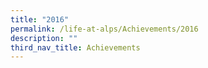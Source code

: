 ```yaml
---
title: "2016"
permalink: /life-at-alps/Achievements/2016
description: ""
third_nav_title: Achievements
---
```

